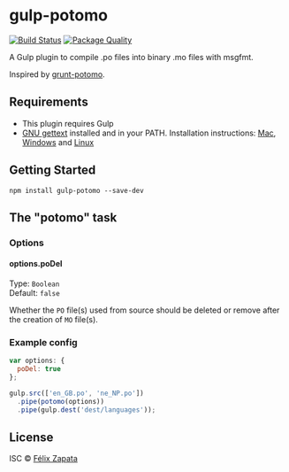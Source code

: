 # gulp-potomo

[![Build Status](https://travis-ci.org/felixzapata/gulp-potomo.png)](https://travis-ci.org/felixzapata/gulp-potomo)
[![Package Quality](http://npm.packagequality.com/badge/gulp-potomo.png)](http://npm.packagequality.com/badge/gulp-potomo.png)

A Gulp plugin to compile .po files into binary .mo files with msgfmt.

Inspired by [grunt-potomo](https://github.com/axisthemes/grunt-potomo).

## Requirements
* This plugin requires Gulp
* [GNU gettext](http://www.gnu.org/software/gettext/) installed and in your PATH. Installation instructions: [Mac](http://brewformulas.org/Gettext), [Windows](http://gnuwin32.sourceforge.net/packages/gettext.htm) and [Linux](http://ftp.gnu.org/pub/gnu/gettext/)

## Getting Started

```shell
npm install gulp-potomo --save-dev
```

## The "potomo" task

### Options

#### options.poDel
Type: `Boolean`  
Default: `false`

Whether the `PO` file(s) used from source should be deleted or remove after the creation of `MO` file(s).

### Example config

```js
var options: {                       
  poDel: true
};

gulp.src(['en_GB.po', 'ne_NP.po'])
  .pipe(potomo(options))
  .pipe(gulp.dest('dest/languages'));
```

## License

ISC © [Félix Zapata](http://github.com/felixzapata)